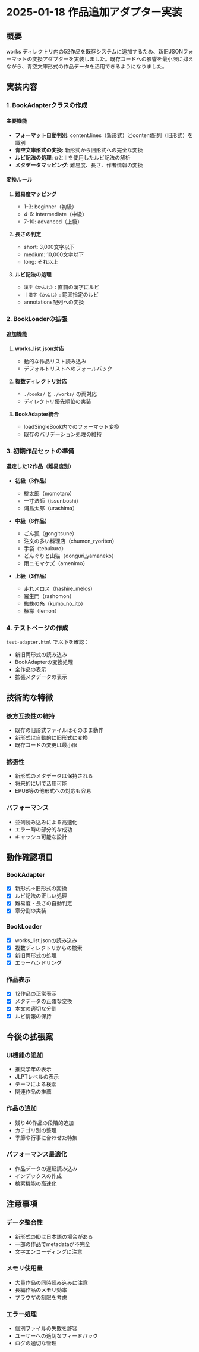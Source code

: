 # 2025-01-18 作品追加アダプター実装

## 概要
works ディレクトリ内の52作品を既存システムに追加するため、新旧JSONフォーマットの変換アダプターを実装しました。既存コードへの影響を最小限に抑えながら、青空文庫形式の作品データを活用できるようになりました。

## 実装内容

### 1. BookAdapterクラスの作成

#### 主要機能
- **フォーマット自動判別**: content.lines（新形式）とcontent配列（旧形式）を識別
- **青空文庫形式の変換**: 新形式から旧形式への完全な変換
- **ルビ記法の処理**: `《》`と`｜`を使用したルビ記法の解析
- **メタデータマッピング**: 難易度、長さ、作者情報の変換

#### 変換ルール
1. **難易度マッピング**
   - 1-3: beginner（初級）
   - 4-6: intermediate（中級）
   - 7-10: advanced（上級）

2. **長さの判定**
   - short: 3,000文字以下
   - medium: 10,000文字以下
   - long: それ以上

3. **ルビ記法の処理**
   - `漢字《かんじ》`: 直前の漢字にルビ
   - `｜漢字《かんじ》`: 範囲指定のルビ
   - annotations配列への変換

### 2. BookLoaderの拡張

#### 追加機能
1. **works_list.json対応**
   - 動的な作品リスト読み込み
   - デフォルトリストへのフォールバック

2. **複数ディレクトリ対応**
   - `./books/` と `./works/` の両対応
   - ディレクトリ優先順位の実装

3. **BookAdapter統合**
   - loadSingleBook内でのフォーマット変換
   - 既存のバリデーション処理の維持

### 3. 初期作品セットの準備

#### 選定した12作品（難易度別）
- **初級（3作品）**
  - 桃太郎（momotaro）
  - 一寸法師（issunboshi）
  - 浦島太郎（urashima）

- **中級（6作品）**
  - ごん狐（gongitsune）
  - 注文の多い料理店（chumon_ryoriten）
  - 手袋（tebukuro）
  - どんぐりと山猫（donguri_yamaneko）
  - 雨ニモマケズ（amenimo）

- **上級（3作品）**
  - 走れメロス（hashire_melos）
  - 羅生門（rashomon）
  - 蜘蛛の糸（kumo_no_ito）
  - 檸檬（lemon）

### 4. テストページの作成

`test-adapter.html` で以下を確認：
- 新旧両形式の読み込み
- BookAdapterの変換処理
- 全作品の表示
- 拡張メタデータの表示

## 技術的な特徴

### 後方互換性の維持
- 既存の旧形式ファイルはそのまま動作
- 新形式は自動的に旧形式に変換
- 既存コードの変更は最小限

### 拡張性
- 新形式のメタデータは保持される
- 将来的にUIで活用可能
- EPUB等の他形式への対応も容易

### パフォーマンス
- 並列読み込みによる高速化
- エラー時の部分的な成功
- キャッシュ可能な設計

## 動作確認項目

### BookAdapter
- [x] 新形式→旧形式の変換
- [x] ルビ記法の正しい処理
- [x] 難易度・長さの自動判定
- [x] 章分割の実装

### BookLoader
- [x] works_list.jsonの読み込み
- [x] 複数ディレクトリからの検索
- [x] 新旧両形式の処理
- [x] エラーハンドリング

### 作品表示
- [x] 12作品の正常表示
- [x] メタデータの正確な変換
- [x] 本文の適切な分割
- [x] ルビ情報の保持

## 今後の拡張案

### UI機能の追加
- 推奨学年の表示
- JLPTレベルの表示
- テーマによる検索
- 関連作品の推薦

### 作品の追加
- 残り40作品の段階的追加
- カテゴリ別の整理
- 季節や行事に合わせた特集

### パフォーマンス最適化
- 作品データの遅延読み込み
- インデックスの作成
- 検索機能の高速化

## 注意事項

### データ整合性
- 新形式のIDは日本語の場合がある
- 一部の作品でmetadataが不完全
- 文字エンコーディングに注意

### メモリ使用量
- 大量作品の同時読み込みに注意
- 長編作品のメモリ効率
- ブラウザの制限を考慮

### エラー処理
- 個別ファイルの失敗を許容
- ユーザーへの適切なフィードバック
- ログの適切な管理